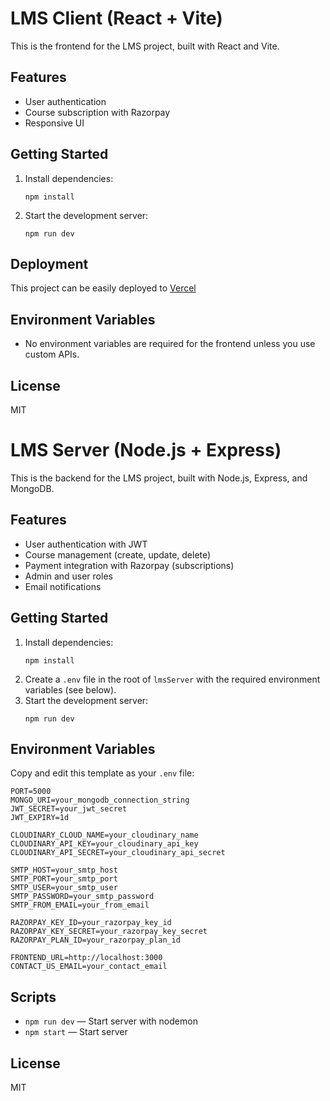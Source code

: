 # LMS Client (React + Vite)

This is the frontend for the LMS project, built with React and Vite.

## Features

- User authentication
- Course subscription with Razorpay
- Responsive UI

## Getting Started

1. Install dependencies:
   ```
   npm install
   ```
2. Start the development server:
   ```
   npm run dev
   ```

## Deployment

This project can be easily deployed to [Vercel](https://vercel.com/) 

## Environment Variables

- No environment variables are required for the frontend unless you use custom APIs.

## License

MIT


# LMS Server (Node.js + Express)

This is the backend for the LMS project, built with Node.js, Express, and MongoDB.

## Features

- User authentication with JWT
- Course management (create, update, delete)
- Payment integration with Razorpay (subscriptions)
- Admin and user roles
- Email notifications

## Getting Started

1. Install dependencies:
   ```
   npm install
   ```
2. Create a `.env` file in the root of `lmsServer` with the required environment variables (see below).
3. Start the development server:
   ```
   npm run dev
   ```

## Environment Variables

Copy and edit this template as your `.env` file:

```
PORT=5000
MONGO_URI=your_mongodb_connection_string
JWT_SECRET=your_jwt_secret
JWT_EXPIRY=1d

CLOUDINARY_CLOUD_NAME=your_cloudinary_name
CLOUDINARY_API_KEY=your_cloudinary_api_key
CLOUDINARY_API_SECRET=your_cloudinary_api_secret

SMTP_HOST=your_smtp_host
SMTP_PORT=your_smtp_port
SMTP_USER=your_smtp_user
SMTP_PASSWORD=your_smtp_password
SMTP_FROM_EMAIL=your_from_email

RAZORPAY_KEY_ID=your_razorpay_key_id
RAZORPAY_KEY_SECRET=your_razorpay_key_secret
RAZORPAY_PLAN_ID=your_razorpay_plan_id

FRONTEND_URL=http://localhost:3000
CONTACT_US_EMAIL=your_contact_email
```

## Scripts

- `npm run dev` — Start server with nodemon
- `npm start` — Start server

## License

MIT
